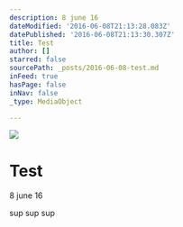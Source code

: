 ```yaml
---
description: 8 june 16
dateModified: '2016-06-08T21:13:28.083Z'
datePublished: '2016-06-08T21:13:30.307Z'
title: Test
author: []
starred: false
sourcePath: _posts/2016-06-08-test.md
inFeed: true
hasPage: false
inNav: false
_type: MediaObject

---
```

![](https://the-grid-user-content.s3-us-west-2.amazonaws.com/8c661db7-21e0-44b9-8167-b4850aa8b42a.jpg)

# Test

8 june 16

sup sup sup